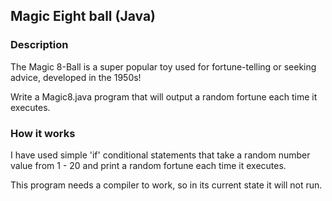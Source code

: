 ## Magic Eight ball (Java)

### Description

The Magic 8-Ball is a super popular toy used for fortune-telling or seeking advice, developed in the 1950s!

Write a Magic8.java program that will output a random fortune each time it executes.

### How it works

I have used simple 'if' conditional statements that take a random number value from 1 - 20 and print a random fortune each time it executes.

This program needs a compiler to work, so in its current state it will not run.